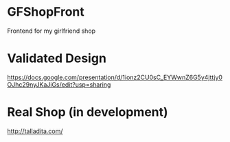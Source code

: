 # GFShopFront
Frontend for my girlfriend shop

# Validated Design 
https://docs.google.com/presentation/d/1ionz2CU0sC_EYWwnZ6G5y4jttjy0OJhc29nyJKaJiGs/edit?usp=sharing

# Real Shop (in development)
http://talladita.com/
